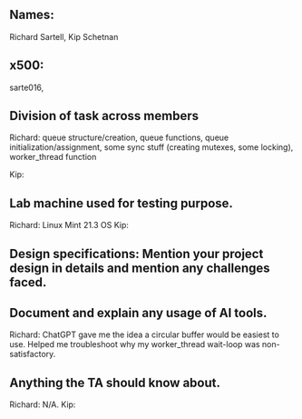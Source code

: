 ## Names:
Richard Sartell, Kip Schetnan

## x500:
sarte016,

## Division of task across members
Richard: queue structure/creation, queue functions, queue initialization/assignment, some sync stuff (creating mutexes, some locking), worker_thread function

Kip:

## Lab machine used for testing purpose.
Richard: Linux Mint 21.3 OS
Kip:

## Design specifications: Mention your project design in details and mention any challenges faced.

## Document and explain any usage of AI tools.
Richard: ChatGPT gave me the idea a circular buffer would be easiest to use. Helped me troubleshoot why my worker_thread wait-loop was non-satisfactory.

## Anything the TA should know about.
Richard: N/A.
Kip: